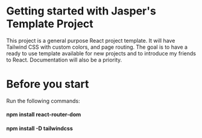 # Getting started with Jasper's Template Project
This project is a general purpose React project template. 
It will have Tailwind CSS with custom colors, and page 
routing. The goal is to have a ready to use template available
for new projects and to introduce my friends to React. Documentation
will also be a priority.

# Before you start
Run the following commands:
#### npm install react-router-dom

#### npm install -D tailwindcss
